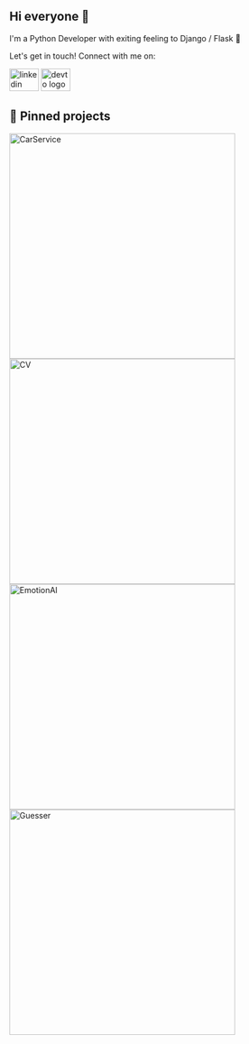 ## Hi everyone 👋

I'm a Python Developer with exiting feeling to Django / Flask 🌟

Let's get in touch! Connect with me on:

<div align="left">
  <a href="https://www.linkedin.com/in/mykhailoshepelenko/" target="_blank"><img src="https://raw.githubusercontent.com/maurodesouza/profile-readme-generator/master/src/assets/icons/social/linkedin/default.svg" width="52" height="40" alt="linkedin logo" /></a>
  <a href="https://shepel.pythonanywhere.com/" target="_blank"><img src="https://raw.githubusercontent.com/maurodesouza/profile-readme-generator/master/src/assets/icons/social/devto/logo.svg" width="52" height="40" alt="devto logo" /></a>
</div>


## 📕 Pinned projects 

<p align="left">
  <a href="https://github.com/y00tss/CarService"><img width="400" src="https://github-readme-stats.vercel.app/api/pin/?username=y00tss&repo=CarService&theme=react&bg_color=1F222E&title_color=F85D7F&icon_color=F8D866&hide_border=true&show_icons=false" alt="CarService"></a>
  <a href="https://github.com/y00tss/CV"><img width="400" src="https://github-readme-stats.vercel.app/api/pin/?username=y00tss&repo=CV&theme=react&bg_color=1F222E&title_color=F85D7F&icon_color=F8D866&hide_border=true&show_icons=false" alt="CV"></a>
  <a href="https://github.com/y00tss/EmotionAI"><img width="400" src="https://github-readme-stats.vercel.app/api/pin/?username=y00tss&repo=EmotionAI&theme=react&bg_color=1F222E&title_color=F85D7F&icon_color=F8D866&hide_border=true&show_icons=false" alt="EmotionAI"></a>
  <a href="https://github.com/y00tss/Guesser"><img width="400" src="https://github-readme-stats.vercel.app/api/pin/?username=y00tss&repo=Guesser&theme=react&bg_color=1F222E&title_color=F85D7F&icon_color=F8D866&hide_border=true&show_icons=false" alt="Guesser"></a>
</p>


